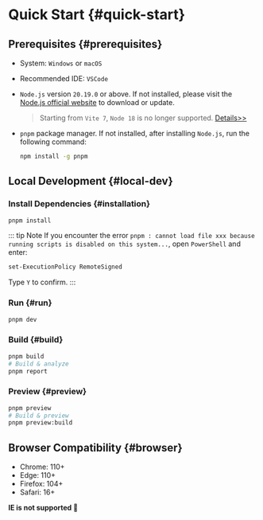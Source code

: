 # Quick Start {#quick-start}

## Prerequisites {#prerequisites}

- System: `Windows` or `macOS`
- Recommended IDE: `VSCode`
- `Node.js` version `20.19.0` or above. If not installed, please visit the [Node.js official website](https://nodejs.org/en) to download or update.

  > Starting from `Vite 7`, `Node 18` is no longer supported. [Details>>](https://vite.dev/blog/announcing-vite7.html#node-js-support)

- `pnpm` package manager. If not installed, after installing `Node.js`, run the following command:

  ```bash
  npm install -g pnpm
  ```

## Local Development {#local-dev}

### Install Dependencies {#installation}

```bash
pnpm install
```
::: tip Note
If you encounter the error `pnpm : cannot load file xxx because running scripts is disabled on this system...`, open `PowerShell` and enter:

```bash
set-ExecutionPolicy RemoteSigned
```

Type `Y` to confirm.
:::

### Run {#run}

```bash
pnpm dev
```

### Build {#build}

```bash
pnpm build
# Build & analyze
pnpm report
```

### Preview {#preview}

```bash
pnpm preview
# Build & preview
pnpm preview:build
```

## Browser Compatibility {#browser}

- Chrome: 110+
- Edge: 110+
- Firefox: 104+
- Safari: 16+

**IE is not supported 🤡**
